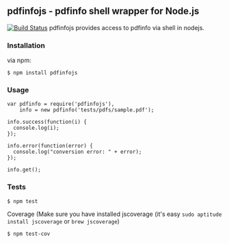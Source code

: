 ## pdfinfojs - pdfinfo shell wrapper for Node.js
[![Build Status](https://travis-ci.org/fagbokforlaget/pdfinfojs.png)](https://travis-ci.org/fagbokforlaget/pdfinfojs)
pdfinfojs provides access to pdfinfo via shell in nodejs.

### Installation

via npm:

```
$ npm install pdfinfojs
```

### Usage
```
var pdfinfo = require('pdfinfojs'),
    info = new pdfinfo('tests/pdfs/sample.pdf');

info.success(function(i) {
  console.log(i);
});

info.error(function(error) {
  console.log("conversion error: " + error);
});

info.get();
```

### Tests
```
$ npm test
```

Coverage (Make sure you have installed jscoverage (it's easy `sudo aptitude install jscoverage` or `brew jscoverage`)

```
$ npm test-cov
```

